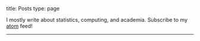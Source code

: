 title: Posts
type: page

I mostly write about statistics, computing, and academia. Subscribe to my [atom](/feed.atom) feed!

<hr/>
